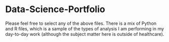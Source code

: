 # Data-Science-Portfolio

Please feel free to select any of the above files.
There is a mix of Python and R files, which is a sample of the types of analysis I am performing in my day-to-day work (although the subject matter here is outside of healthcare).

